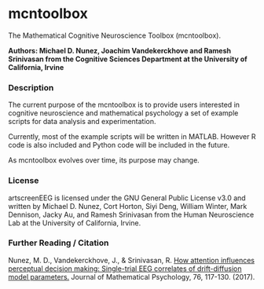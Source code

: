 # mcntoolbox
The Mathematical Cognitive Neuroscience Toolbox (mcntoolbox).

**Authors: Michael D. Nunez, Joachim Vandekerckhove and Ramesh Srinivasan from the Cognitive Sciences Department at the University of California, Irvine**

### Description ###

The current purpose of the mcntoolbox is to provide users interested in cognitive neuroscience and mathematical psychology a set of example scripts for data analysis and experimentation.

Currently, most of the example scripts will be written in MATLAB. However R code is also included and Python code will be included in the future.

As mcntoolbox evolves over time, its purpose may change.

### License

artscreenEEG is licensed under the GNU General Public License v3.0 and written by Michael D. Nunez, Cort Horton, Siyi Deng, William Winter, Mark Dennison, Jacky Au, and Ramesh Srinivasan from the Human Neuroscience Lab at the University of California, Irvine.

### Further Reading / Citation

Nunez, M. D., Vandekerckhove, J., & Srinivasan, R. 
[How attention influences perceptual decision making: Single-trial EEG correlates of drift-diffusion model parameters.](https://www.researchgate.net/publication/298275031_How_attention_influences_perceptual_decision_making_Single-trial_EEG_correlates_of_drift-diffusion_model_parameters) 
Journal of Mathematical Psychology, 76, 117-130. (2017).

